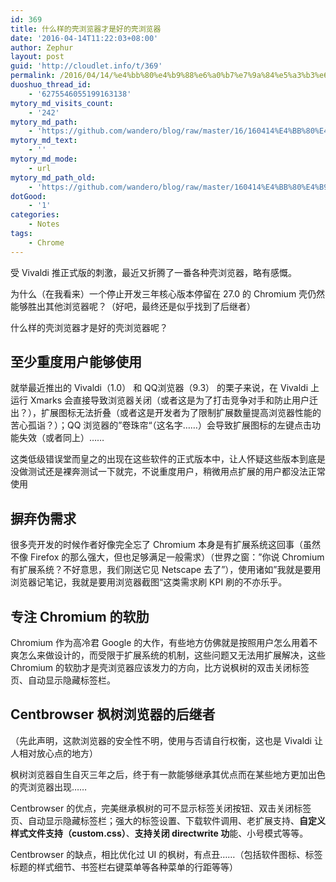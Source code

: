 ```yaml
---
id: 369
title: 什么样的壳浏览器才是好的壳浏览器
date: '2016-04-14T11:22:03+08:00'
author: Zephur
layout: post
guid: 'http://cloudlet.info/t/369'
permalink: /2016/04/14/%e4%bb%80%e4%b9%88%e6%a0%b7%e7%9a%84%e5%a3%b3%e6%b5%8f%e8%a7%88%e5%99%a8%e6%89%8d%e6%98%af%e5%a5%bd%e7%9a%84%e5%a3%b3%e6%b5%8f%e8%a7%88%e5%99%a8-%e6%8e%a8%e8%8d%90-centbrowser/
duoshuo_thread_id:
    - '6275546055199163138'
mytory_md_visits_count:
    - '242'
mytory_md_path:
    - 'https://github.com/wandero/blog/raw/master/16/160414%E4%BB%80%E4%B9%88%E6%A0%B7%E7%9A%84%E5%A3%B3%E6%B5%8F%E8%A7%88%E5%99%A8%E6%89%8D%E6%98%AF%E5%A5%BD%E7%9A%84%E5%A3%B3%E6%B5%8F%E8%A7%88%E5%99%A8.md'
mytory_md_text:
    - ''
mytory_md_mode:
    - url
mytory_md_path_old:
    - 'https://github.com/wandero/blog/raw/master/160414%E4%BB%80%E4%B9%88%E6%A0%B7%E7%9A%84%E5%A3%B3%E6%B5%8F%E8%A7%88%E5%99%A8%E6%89%8D%E6%98%AF%E5%A5%BD%E7%9A%84%E5%A3%B3%E6%B5%8F%E8%A7%88%E5%99%A8.md'
dotGood:
    - '1'
categories:
    - Notes
tags:
    - Chrome
---
```


受 Vivaldi 推正式版的刺激，最近又折腾了一番各种壳浏览器，略有感慨。

为什么（在我看来）一个停止开发三年核心版本停留在 27.0 的 Chromium 壳仍然能够胜出其他浏览器呢？（好吧，最终还是似乎找到了后继者）

什么样的壳浏览器才是好的壳浏览器呢？

## 至少重度用户能够使用

就举最近推出的 Vivaldi（1.0） 和 QQ浏览器（9.3） 的栗子来说，在 Vivaldi 上运行 Xmarks 会直接导致浏览器关闭（或者这是为了打击竞争对手和防止用户迁出？），扩展图标无法折叠（或者这是开发者为了限制扩展数量提高浏览器性能的苦心孤诣？）；QQ 浏览器的”卷珠帘“（这名字……）会导致扩展图标的左键点击功能失效（或者同上）……

这类低级错误堂而皇之的出现在这些软件的正式版本中，让人怀疑这些版本到底是没做测试还是裸奔测试一下就完，不说重度用户，稍微用点扩展的用户都没法正常使用

## 摒弃伪需求

很多壳开发的时候作者好像完全忘了 Chromium 本身是有扩展系统这回事（虽然不像 Firefox 的那么强大，但也足够满足一般需求）（世界之窗：”你说 Chromium 有扩展系统？不好意思，我们刚送它见 Netscape 去了”），使用诸如”我就是要用浏览器记笔记，我就是要用浏览器截图“这类需求刷 KPI 刷的不亦乐乎。

## 专注 Chromium 的软肋

Chromium 作为高冷君 Google 的大作，有些地方仿佛就是按照用户怎么用着不爽怎么来做设计的，而受限于扩展系统的机制，这些问题又无法用扩展解决，这些 Chromium 的软肋才是壳浏览器应该发力的方向，比方说枫树的双击关闭标签页、自动显示隐藏标签栏。

## Centbrowser 枫树浏览器的后继者

（先此声明，这款浏览器的安全性不明，使用与否请自行权衡，这也是 Vivaldi 让人相对放心点的地方）

枫树浏览器自生自灭三年之后，终于有一款能够继承其优点而在某些地方更加出色的壳浏览器出现……

Centbrowser 的优点，完美继承枫树的可不显示标签关闭按钮、双击关闭标签页、自动显示隐藏标签栏；强大的标签设置、下载软件调用、老扩展支持、**自定义样式文件支持（custom.css）**、**支持关闭 directwrite 功**能、小号模式等等。

Centbrowser 的缺点，相比优化过 UI 的枫树，有点丑……（包括软件图标、标签标题的样式细节、书签栏右键菜单等各种菜单的行距等等）
